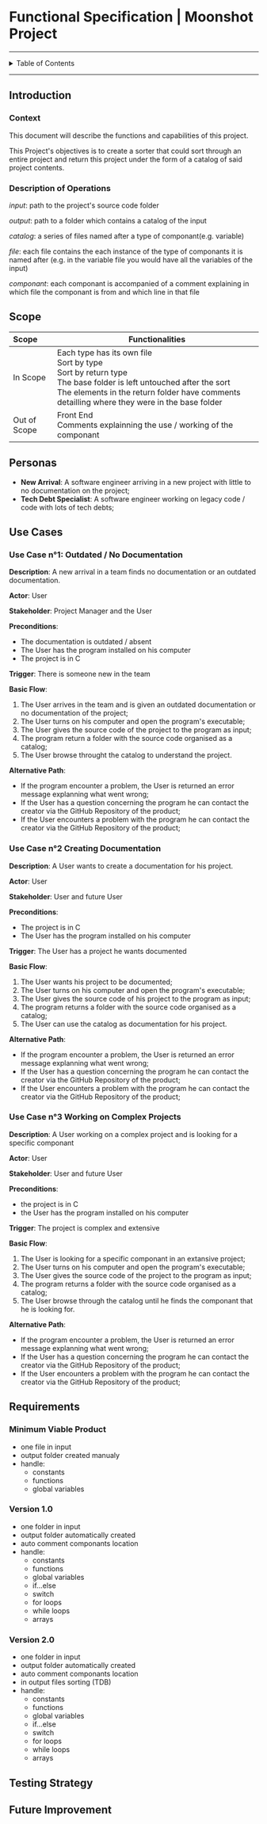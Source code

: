 # Functional Specification | Moonshot Project

---

<details>
<summary>Table of Contents</summary>

- [Functional Specification | Moonshot Project](#functional-specification--moonshot-project)
  - [Introduction](#introduction)
    - [Context](#context)
    - [Description of Operations](#description-of-operations)
  - [Scope](#scope)
  - [Personas](#personas)
  - [Use Cases](#use-cases)
    - [Use Case n°1: Outdated / No Documentation](#use-case-n1-outdated--no-documentation)
    - [Use Case n°2 Creating Documentation](#use-case-n2-creating-documentation)
    - [Use Case n°3 Working on Complex Projects](#use-case-n3-working-on-complex-projects)
  - [Requirements](#requirements)
  - [Testing Strategy](#testing-strategy)
  - [Future Improvement](#future-improvement)

</details>

---

## Introduction

### Context

This document will describe the functions and capabilities of this project.

This Project's objectives is to create a sorter that could sort through an entire project and return this project under the form of a catalog of said project contents.

### Description of Operations

*input*: path to the project's source code folder

*output*: path to a folder which contains a catalog of the input

*catalog*: a series of files named after a type of componant(e.g. variable)

*file*: each file contains the each instance of the type of componants it is named after (e.g. in the variable file you would have all the variables of the input)

*componant*: each componant is accompanied of a comment explaining in which file the componant is from and which line in that file

## Scope

| Scope | Functionalities |
| :--- | --- |
| In Scope | Each type has its own file <br> Sort by type <br> Sort by return type <br> The base folder is left untouched after the sort <br> The elements in the return folder have comments detailling where they were in the base folder |
| Out of Scope | Front End <br> Comments explainning the use / working of the componant |

## Personas

- **New Arrival**: A software engineer arriving in a new project with little to no documentation on the project;
- **Tech Debt Specialist**: A software engineer working on legacy code / code with lots of tech debts;

## Use Cases

### Use Case n°1: Outdated / No Documentation

**Description**: A new arrival in a team finds no documentation or an outdated documentation.

**Actor**: User

**Stakeholder**: Project Manager and the User

**Preconditions**:

- The documentation is outdated / absent
- The User has the program installed on his computer
- The project is in C
  
**Trigger**: There is someone new in the team

**Basic Flow**:

1. The User arrives in the team and is given an outdated documentation or no documentation of the project;
2. The User turns on his computer and open the program's executable;
3. The User gives the source code of the project to the program as input;
4. The program return a folder with the source code organised as a catalog;
5. The User browse throught the catalog to understand the project.
  
**Alternative Path**:

- If the program encounter a problem, the User is returned an error message explanning what went wrong;
- If the User has a question concerning the program he can contact the creator via the GitHub Repository of the product;
- If the User encounters a problem with the program he can contact the creator via the GitHub Repository of the product;

### Use Case n°2 Creating Documentation

**Description**: A User wants to create a documentation for his project.

**Actor**: User

**Stakeholder**: User and future User

**Preconditions**:

- The project is in C
- The User has the program installed on his computer

**Trigger**: The User has a project he wants documented

**Basic Flow**:

1. The User wants his project to be documented;
2. The User turns on his computer and open the program's executable;
3. The User gives the source code of his project to the program as input;
4. The program returns a folder with the source code organised as a catalog;
5. The User can use the catalog as documentation for his project.

**Alternative Path**:

- If the program encounter a problem, the User is returned an error message explanning what went wrong;
- If the User has a question concerning the program he can contact the creator via the GitHub Repository of the product;
- If the User encounters a problem with the program he can contact the creator via the GitHub Repository of the product;

### Use Case n°3 Working on Complex Projects

**Description**: A User working on a complex project and is looking for a specific componant

**Actor**: User

**Stakeholder**: User and future User

**Preconditions**:

- the project is in C
- the User has the program installed on his computer
  
**Trigger**: The project is complex and extensive

**Basic Flow**:

1. The User is looking for a specific componant in an extansive project;
2. The User turns on his computer and open the program's executable;
3. The User gives the source code of the project to the program as input;
4. The program returns a folder with the source code organised as a catalog;
5. The User browse through the catalog until he finds the componant that he is looking for.

**Alternative Path**:

- If the program encounter a problem, the User is returned an error message explanning what went wrong;
- If the User has a question concerning the program he can contact the creator via the GitHub Repository of the product;
- If the User encounters a problem with the program he can contact the creator via the GitHub Repository of the product;

## Requirements

### Minimum Viable Product

- one file in input
- output folder created manualy
- handle:
  - constants
  - functions
  - global variables

### Version 1.0

- one folder in input
- output folder automatically created
- auto comment componants location
- handle:
  - constants
  - functions
  - global variables
  - if...else
  - switch
  - for loops
  - while loops
  - arrays

### Version 2.0

- one folder in input
- output folder automatically created
- auto comment componants location
- in output files sorting (TDB)
- handle:
  - constants
  - functions
  - global variables
  - if...else
  - switch
  - for loops
  - while loops
  - arrays

## Testing Strategy

## Future Improvement
